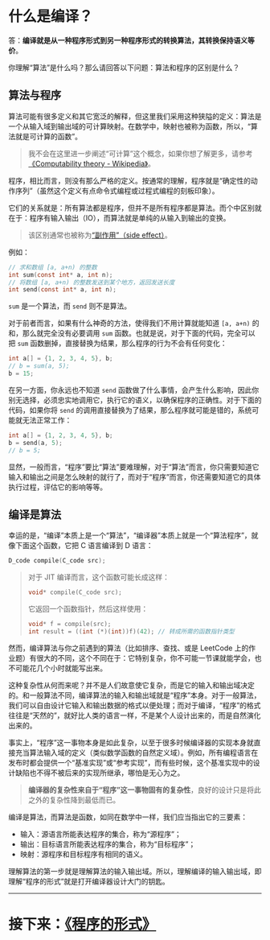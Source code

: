 # 什么是编译？

答：**编译就是从一种程序形式到另一种程序形式的转换算法，其转换保持语义等价**。

你理解“算法”是什么吗？那么请回答以下问题：算法和程序的区别是什么？

## 算法与程序

算法可能有很多定义和其它宽泛的解释，但这里我们采用这种狭隘的定义：算法是一个从输入域到输出域的可计算映射。在数学中，映射也被称为函数，所以，“算法就是可计算的函数”。

> 我不会在这里进一步阐述“可计算”这个概念，如果你想了解更多，请参考[《Computability theory - Wikipedia》](https://en.wikipedia.org/wiki/Computability_theory)。

程序，相比而言，则没有那么严格的定义。按通常的理解，程序就是“确定性的动作序列”（虽然这个定义有点命令式编程或过程式编程的刻板印象）。

它们的关系就是：所有算法都是程序，但并不是所有程序都是算法。而个中区别就在于：程序有输入输出（IO），而算法就是单纯的从输入到输出的变换。

> 该区别通常也被称为[“副作用”（side effect）](<https://en.wikipedia.org/wiki/Side_effect_(computer_science)>)。

例如：

```c
// 求和数组 [a, a+n) 的整数
int sum(const int* a, int n);
// 将数组 [a, a+n) 的整数发送到某个地方，返回发送长度
int send(const int* a, int n);
```

`sum` 是一个算法，而 `send` 则不是算法。

对于前者而言，如果有什么神奇的方法，使得我们不用计算就能知道 `[a, a+n)` 的和，那么就完全没有必要调用 `sum` 函数。也就是说，对于下面的代码，完全可以把 `sum` 函数删掉，直接替换为结果，那么程序的行为不会有任何变化：

```c
int a[] = {1, 2, 3, 4, 5}, b;
// b = sum(a, 5);
b = 15;
```

在另一方面，你永远也不知道 `send` 函数做了什么事情，会产生什么影响，因此你别无选择，必须忠实地调用它，执行它的语义，以确保程序的正确性。对于下面的代码，如果你将 `send` 的调用直接替换为了结果，那么程序就可能是错的，系统可能就无法正常工作：

```c
int a[] = {1, 2, 3, 4, 5}, b;
b = send(a, 5);
// b = 5;
```

显然，一般而言，“程序”要比“算法”要难理解，对于“算法”而言，你只需要知道它输入和输出之间是怎么映射的就行了，而对于“程序”而言，你还需要知道它的具体执行过程，评估它的影响等等。

## 编译是算法

幸运的是，“编译”本质上是一个“算法”，“编译器”本质上就是一个“算法程序”，就像下面这个函数，它把 C 语言编译到 D 语言：

```c
D_code compile(C_code src);
```

> 对于 JIT 编译而言，这个函数可能长成这样：
>
> ```c
> void* compile(C_code src);
> ```
>
> 它返回一个函数指针，然后这样使用：
>
> ```c
> void* f = compile(src);
> int result = ((int (*)(int))f)(42); // 转成所需的函数指针类型
> ```

然而，编译算法与你之前遇到的算法（比如排序、查找、或是 LeetCode 上的作业题）有很大的不同，这个不同在于：它特别复杂，你不可能一节课就能学会，也不可能花几个小时就能写出来。

这种复杂性从何而来呢？并不是人们故意使它复杂，而是它的输入和输出域决定的。和一般算法不同，编译算法的输入和输出域就是“程序”本身。对于一般算法，我们可以自由设计它输入和输出数据的格式以便处理；而对于编译，“程序”的格式往往是“天然的”，就好比人类的语言一样，不是某个人设计出来的，而是自然演化出来的。

事实上，“程序”这一事物本身是如此复杂，以至于很多时候编译器的实现本身就直接充当算法输入域的定义（类似数学函数的自然定义域）。例如，所有编程语言在发布时都会提供一个“基准实现”或“参考实现”，而有些时候，这个基准实现中的设计缺陷也不得不被后来的实现所继承，哪怕是无心为之。

> **编译器的复杂性来自于“程序”这一事物固有的复杂性**，良好的设计只是将此之外的复杂性降到最低而已。

编译是算法，而算法是函数，如同在数学中一样，我们应当指出它的三要素：

- 输入：源语言所能表达程序的集合，称为“源程序”；
- 输出：目标语言所能表达程序的集合，称为“目标程序”；
- 映射：源程序和目标程序有相同的语义。

理解算法的第一步就是理解算法的输入输出域。所以，理解编译的输入输出域，即理解“程序的形式”就是打开编译器设计大门的钥匙。

---

# 接下来：[《程序的形式》](./程序的形式.md)
